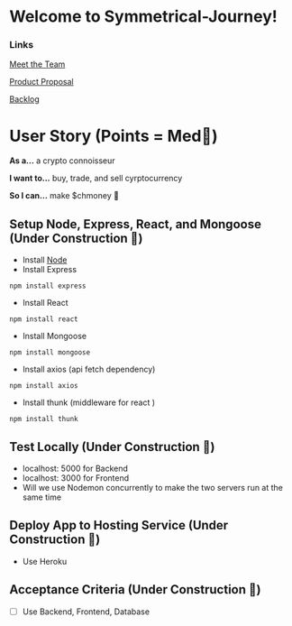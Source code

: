 # Welcome to Symmetrical-Journey!

### Links

[Meet the Team](https://github.com/maceyraejones/symmetrical-journey/wiki)

[Product Proposal](https://github.com/maceyraejones/symmetrical-journey/wiki/Product-Proposal)

[Backlog](https://github.com/maceyraejones/symmetrical-journey/projects/1)

# User Story (Points = Med👕)

**As a...** a crypto connoisseur


**I want to...** buy, trade, and sell cyrptocurrency


**So I can...** make $chmoney 🤑


## Setup Node, Express, React, and Mongoose (Under Construction 🚧)
- Install [Node](https://nodejs.org/en/download/)
- Install Express
```
npm install express
```
- Install React
```
npm install react
```
- Install Mongoose
```
npm install mongoose
```
- Install axios (api fetch dependency)
```
npm install axios
```
- Install thunk (middleware for react )
```
npm install thunk
```
## Test Locally (Under Construction 🚧)
- localhost: 5000 for Backend
- localhost: 3000 for Frontend
- Will we use Nodemon concurrently to make the two servers run at the same time

## Deploy App to Hosting Service (Under Construction 🚧)
- Use Heroku

## Acceptance Criteria (Under Construction 🚧)
- [ ] Use Backend, Frontend, Database
